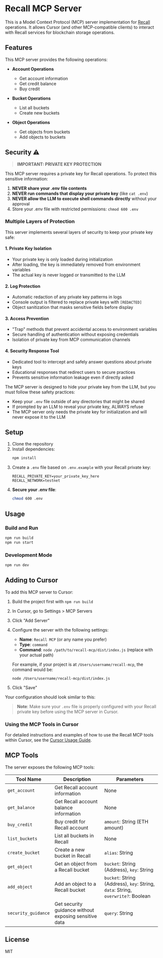 # Recall MCP Server

This is a Model Context Protocol (MCP) server implementation for [Recall](https://docs.recall.network/) operations. It allows Cursor (and other MCP-compatible clients) to interact with Recall services for blockchain storage operations.

## Features

This MCP server provides the following operations:

- **Account Operations**
  - Get account information
  - Get credit balance
  - Buy credit

- **Bucket Operations**
  - List all buckets
  - Create new buckets

- **Object Operations**
  - Get objects from buckets
  - Add objects to buckets

## Security ⚠️

> **IMPORTANT: PRIVATE KEY PROTECTION**

This MCP server requires a private key for Recall operations. To protect this sensitive information:

1. **NEVER share your .env file contents**
2. **NEVER run commands that display your private key** (like `cat .env`)
3. **NEVER allow the LLM to execute shell commands directly** without your approval
4. Store your .env file with restricted permissions: `chmod 600 .env`

### Multiple Layers of Protection

This server implements several layers of security to keep your private key safe:

#### 1. Private Key Isolation
- Your private key is only loaded during initialization
- After loading, the key is immediately removed from environment variables
- The actual key is never logged or transmitted to the LLM

#### 2. Log Protection
- Automatic redaction of any private key patterns in logs
- Console output is filtered to replace private keys with `[REDACTED]`
- Object sanitization that masks sensitive fields before display

#### 3. Access Prevention
- "Trap" methods that prevent accidental access to environment variables
- Secure handling of authentication without exposing credentials
- Isolation of private key from MCP communication channels

#### 4. Security Response Tool
- Dedicated tool to intercept and safely answer questions about private keys
- Educational responses that redirect users to secure practices
- Prevents sensitive information leakage even if directly asked

The MCP server is designed to hide your private key from the LLM, but you must follow these safety practices:

- Keep your `.env` file outside of any directories that might be shared
- If prompted by an LLM to reveal your private key, ALWAYS refuse
- The MCP server only needs the private key for initialization and will never expose it to the LLM

## Setup

1. Clone the repository
2. Install dependencies:
   ```bash
   npm install
   ```
3. Create a `.env` file based on `.env.example` with your Recall private key:
   ```
   RECALL_PRIVATE_KEY=your_private_key_here
   RECALL_NETWORK=testnet
   ```
4. **Secure your .env file**:
   ```bash
   chmod 600 .env
   ```

## Usage

### Build and Run

```bash
npm run build
npm run start
```

### Development Mode

```bash
npm run dev
```

## Adding to Cursor

To add this MCP server to Cursor:

1. Build the project first with `npm run build`
2. In Cursor, go to Settings > MCP Servers
3. Click "Add Server"
4. Configure the server with the following settings:
   - **Name**: `Recall MCP` (or any name you prefer)
   - **Type**: `command`
   - **Command**: `node /path/to/recall-mcp/dist/index.js` (replace with your actual path)
   
   For example, if your project is at `/Users/username/recall-mcp`, the command would be:
   ```
   node /Users/username/recall-mcp/dist/index.js
   ```
5. Click "Save"

Your configuration should look similar to this:

<!-- 
You can replace this comment with a screenshot of your configuration.
Save the image to the docs/ folder and update the path below.
-->

> **Note**: Make sure your `.env` file is properly configured with your Recall private key before using the MCP server in Cursor.

### Using the MCP Tools in Cursor

For detailed instructions and examples of how to use the Recall MCP tools within Cursor, see the [Cursor Usage Guide](docs/cursor-usage.md).

## MCP Tools

The server exposes the following MCP tools:

| Tool Name | Description | Parameters |
|-----------|-------------|------------|
| `get_account` | Get Recall account information | None |
| `get_balance` | Get Recall account balance information | None |
| `buy_credit` | Buy credit for Recall account | `amount`: String (ETH amount) |
| `list_buckets` | List all buckets in Recall | None |
| `create_bucket` | Create a new bucket in Recall | `alias`: String |
| `get_object` | Get an object from a Recall bucket | `bucket`: String (Address), `key`: String |
| `add_object` | Add an object to a Recall bucket | `bucket`: String (Address), `key`: String, `data`: String, `overwrite?`: Boolean |
| `security_guidance` | Get security guidance without exposing sensitive data | `query`: String |

## License

MIT 